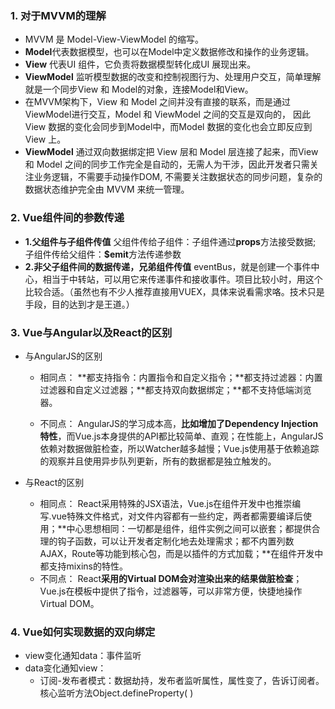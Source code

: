 ### 1. 对于MVVM的理解

- MVVM 是 Model-View-ViewModel 的缩写。
- **Model**代表数据模型，也可以在Model中定义数据修改和操作的业务逻辑。
- **View** 代表UI 组件，它负责将数据模型转化成UI 展现出来。
- **ViewModel** 监听模型数据的改变和控制视图行为、处理用户交互，简单理解就是一个同步View 和 Model的对象，连接Model和View。
- 在MVVM架构下，View 和 Model 之间并没有直接的联系，而是通过ViewModel进行交互，Model 和 ViewModel 之间的交互是双向的， 因此View 数据的变化会同步到Model中，而Model 数据的变化也会立即反应到View 上。
- **ViewModel** 通过双向数据绑定把 View 层和 Model 层连接了起来，而View 和 Model 之间的同步工作完全是自动的，无需人为干涉，因此开发者只需关注业务逻辑，不需要手动操作DOM, 不需要关注数据状态的同步问题，复杂的数据状态维护完全由 MVVM 来统一管理。

### 2. Vue组件间的参数传递

- **1.父组件与子组件传值**
  父组件传给子组件：子组件通过**props**方法接受数据;
  子组件传给父组件：**$emit**方法传递参数
- **2.非父子组件间的数据传递，兄弟组件传值**
  eventBus，就是创建一个事件中心，相当于中转站，可以用它来传递事件和接收事件。项目比较小时，用这个比较合适。（虽然也有不少人推荐直接用VUEX，具体来说看需求咯。技术只是手段，目的达到才是王道。）

### 3. Vue与Angular以及React的区别

- 与AngularJS的区别

  - 相同点：
    **都支持指令：内置指令和自定义指令；**都支持过滤器：内置过滤器和自定义过滤器；**都支持双向数据绑定；**都不支持低端浏览器。

  - 不同点：
    AngularJS的学习成本高，**比如增加了Dependency Injection特性**，而Vue.js本身提供的API都比较简单、直观；在性能上，AngularJS依赖对数据做脏检查，所以Watcher越多越慢；Vue.js使用基于依赖追踪的观察并且使用异步队列更新，所有的数据都是独立触发的。

- 与React的区别

  - 相同点：
    React采用特殊的JSX语法，Vue.js在组件开发中也推崇编写.vue特殊文件格式，对文件内容都有一些约定，两者都需要编译后使用；**中心思想相同：一切都是组件，组件实例之间可以嵌套；都提供合理的钩子函数，可以让开发者定制化地去处理需求；都不内置列数AJAX，Route等功能到核心包，而是以插件的方式加载；**在组件开发中都支持mixins的特性。
  - 不同点：
    React**采用的Virtual DOM会对渲染出来的结果做脏检查**；Vue.js在模板中提供了指令，过滤器等，可以非常方便，快捷地操作Virtual DOM。

### 4. Vue如何实现数据的双向绑定

- view变化通知data：事件监听
- data变化通知view：
  - 订阅-发布者模式：数据劫持，发布者监听属性，属性变了，告诉订阅者。核心监听方法Object.defineProperty( )